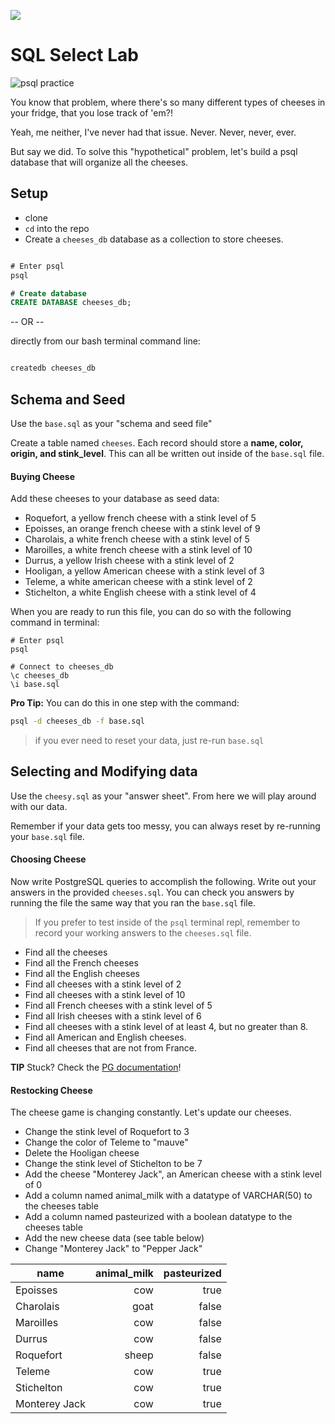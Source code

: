 ![](https://ga-dash.s3.amazonaws.com/production/assets/logo-9f88ae6c9c3871690e33280fcf557f33.png) 

# SQL Select Lab

![psql practice](https://cdn.pastemagazine.com/www/system/images/photo_albums/cheese-memes/large/h5b39f396.jpeg?1384968217)

You know that problem, where there's so many different types of cheeses in your fridge, that you lose track of 'em?!

Yeah, me neither, I've never had that issue. Never. Never, never, ever.

But say we did. To solve this "hypothetical" problem, let's build a psql database that will organize all the cheeses.

## Setup

- clone
- `cd` into the repo
- Create a `cheeses_db` database as a collection to store cheeses.

```SQL

# Enter psql
psql

# Create database
CREATE DATABASE cheeses_db;
```

-- OR --

directly from our bash terminal command line:
```BASH

createdb cheeses_db
```

## Schema and Seed

Use the `base.sql` as your "schema and seed file"

Create a table named `cheeses`. Each record should store a **name, color, origin, and stink_level**. This can all be written out inside of the `base.sql` file.

#### Buying Cheese

Add these cheeses to your database as seed data:

- Roquefort, a yellow french cheese with a stink level of 5
- Epoisses, an orange french cheese with a stink level of 9
- Charolais, a white french cheese with a stink level of 5
- Maroilles, a white french cheese with a stink level of 10
- Durrus, a yellow Irish cheese with a stink level of 2
- Hooligan, a yellow American cheese with a stink level of 3
- Teleme, a white american cheese with a stink level of 2
- Stichelton, a white English cheese with a stink level of 4

When you are ready to run this file, you can do so with the following command in terminal:

```
# Enter psql
psql

# Connect to cheeses_db
\c cheeses_db
\i base.sql
```

**Pro Tip:** You can do this in one step with the command:

```bash
psql -d cheeses_db -f base.sql
```

> if you ever need to reset your data, just re-run `base.sql`

## Selecting and Modifying data

Use the `cheesy.sql` as your "answer sheet". From here we will play around with our data.

Remember if your data gets too messy, you can always reset by re-running your `base.sql` file.

#### Choosing Cheese

Now write PostgreSQL queries to accomplish the following. Write out your answers in the provided `cheeses.sql`. You can check you answers by running the file the same way that you ran the `base.sql` file.

> If you prefer to test inside of the `psql` terminal repl, remember to record your working answers to the `cheeses.sql` file.

- Find all the cheeses
- Find all the French cheeses
- Find all the English cheeses
- Find all cheeses with a stink level of 2
- Find all cheeses with a stink level of 10
- Find all French cheeses with a stink level of 5
- Find all Irish cheeses with a stink level of 6
- Find all cheeses with a stink level of at least 4, but no greater than 8.
- Find all American and English cheeses.
- Find all cheeses that are not from France.

**TIP** Stuck? Check the [PG documentation](https://www.postgresql.org/docs/)!


#### Restocking Cheese

The cheese game is changing constantly. Let's update our cheeses.

- Change the stink level of Roquefort to 3
- Change the color of Teleme to "mauve"
- Delete the Hooligan cheese
- Change the stink level of Stichelton to be 7
- Add the cheese "Monterey Jack", an American cheese with a stink level of 0
- Add a column named animal_milk with a datatype of VARCHAR(50) to the cheeses table
- Add a column named pasteurized with a boolean datatype to the cheeses table 
- Add the new cheese data (see table below)
- Change "Monterey Jack" to "Pepper Jack"


| name | animal_milk | pasteurized |
| ------------- | ------:| ------------:|
| Epoisses | cow | true |
| Charolais | goat | false |
| Maroilles | cow | false |
| Durrus | cow | false |
| Roquefort | sheep | false |
| Teleme | cow | true |
| Stichelton | cow | true |
| Monterey Jack | cow | true |

